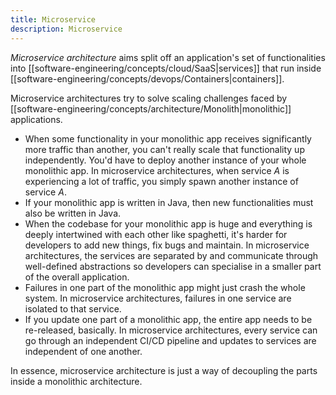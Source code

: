 ```yaml
---
title: Microservice
description: Microservice
---
```


*Microservice architecture* aims split off an application's set of functionalities into [[software-engineering/concepts/cloud/SaaS|services]] that run inside [[software-engineering/concepts/devops/Containers|containers]].

Microservice architectures try to solve scaling challenges faced by [[software-engineering/concepts/architecture/Monolith|monolithic]] applications.
- When some functionality in your monolithic app receives significantly more traffic than another, you can't really scale that functionality up independently. You'd have to deploy another instance of your whole monolithic app. In microservice architectures, when service $A$ is experiencing a lot of traffic, you simply spawn another instance of service $A$.
- If your monolithic app is written in Java, then new functionalities must also be written in Java. 
- When the codebase for your monolithic app is huge and everything is deeply intertwined with each other like spaghetti, it's harder for developers to add new things, fix bugs and maintain. In microservice architectures, the services are separated by and communicate through well-defined abstractions so developers can specialise in a smaller part of the overall application.
- Failures in one part of the monolithic app might just crash the whole system. In microservice architectures, failures in one service are isolated to that service.
- If you update one part of a monolithic app, the entire app needs to be re-released, basically. In microservice architectures, every service can go through an independent CI/CD pipeline and updates to services are independent of one another.

In essence, microservice architecture is just a way of decoupling the parts inside a monolithic architecture.
